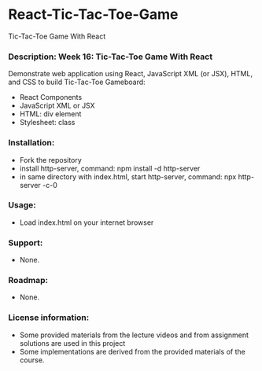 # React-Tic-Tac-Toe-Game
Tic-Tac-Toe Game With React

### **Description**: Week 16: Tic-Tac-Toe Game With React
<p>Demonstrate web application using React, JavaScript XML (or JSX), HTML, and CSS to build Tic-Tac-Toe Gameboard:<p>
<ul>
  <li>React Components</li>
  <li>JavaScript XML or JSX</li>
  <li>HTML: div element</li>
  <li>Stylesheet: class</li>
</ul>

### **Installation**:
<ul>
  <li>Fork the repository</li>
  <li>install http-server, command: npm install -d http-server</li>
  <li>in same directory with index.html, start http-server, command: npx http-server -c-0</li>
</ul>

### **Usage**:
<ul>
  <li>Load index.html on your internet browser</li>
</ul>

### **Support**:
<ul><li>None.</li></ul>

### **Roadmap**:
<ul><li>None.</li></ul>

### **License information**:
<ul>
  <li>Some provided materials from the lecture videos and from assignment solutions are used in this project</li>
  <li>Some implementations are derived from the provided materials of the course.</li>
</ul>
